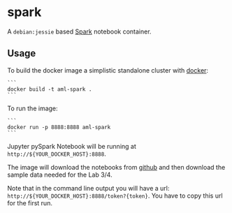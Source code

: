 # spark

A `debian:jessie` based [Spark](http://spark.apache.org) notebook container.

## Usage

To build the docker image a simplistic standalone cluster with [docker](http://docs.docker.com/):

    ```
    docker build -t aml-spark .
    ```

To run the image:

    ```
    docker run -p 8888:8888 aml-spark
    ```
Jupyter pySpark Notebook will be running at `http://${YOUR_DOCKER_HOST}:8888`.

The image will download the notebooks from [github](https://github.com/DistributedSystemsGroup/Algorithmic-Machine-Learning) and then download the sample data needed for the Lab 3/4.

Note that in the command line output you will have a url: `http://${YOUR_DOCKER_HOST}:8888/token?{token}`.
You have to copy this url for the first run.
